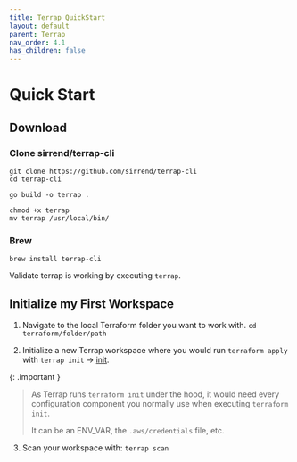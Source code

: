 ```yaml
---
title: Terrap QuickStart
layout: default
parent: Terrap
nav_order: 4.1
has_children: false
---
```

# Quick Start

## Download
### Clone sirrend/terrap-cli
```shell
git clone https://github.com/sirrend/terrap-cli
cd terrap-cli

go build -o terrap .

chmod +x terrap
mv terrap /usr/local/bin/
```

### Brew
```shell
brew install terrap-cli
```

Validate terrap is working by executing `terrap`.

## Initialize my First Workspace
1. Navigate to the local Terraform folder you want to work with.
`cd terraform/folder/path`

2. Initialize a new Terrap workspace where you would run `terraform apply` with `terrap init` -> <a href="https://sirrend.github.io/terrap-docs/init">init</a>.

{: .important }    
>As Terrap runs `terraform init` under the hood, it would need every configuration component you normally use when executing `terraform init`.
>
>It can be an ENV_VAR, the `.aws/credentials` file, etc.


3. Scan your workspace with: `terrap scan`